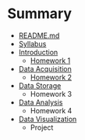 # Summary

* [README.md](README.md)
* [Syllabus](syllabus.md)
* [Introduction](notes/introduction.md)
   * [Homework 1](notes/homeworks/homework1.md)
* [Data Acquisition](notes/data_acquisition.md)
   * [Homework 2](notes/homeworks/homework2.md)
* [Data Storage](notes/data_storage.md)
   * Homework 3
* [Data Analysis](notes/data_analysis.md)
   * Homework 4
* [Data Visualization](notes/data_visualization.md)
   * Project
